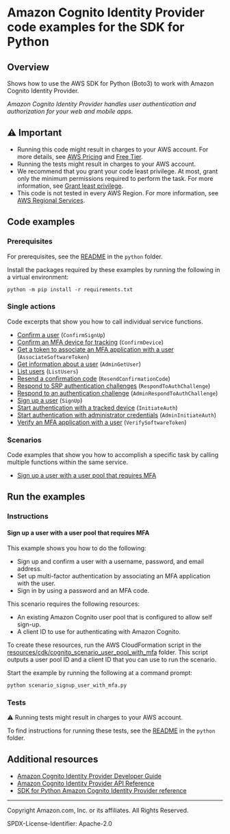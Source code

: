 # Amazon Cognito Identity Provider code examples for the SDK for Python

## Overview

Shows how to use the AWS SDK for Python (Boto3) to work with Amazon Cognito Identity Provider.

<!--custom.overview.start-->
<!--custom.overview.end-->

_Amazon Cognito Identity Provider handles user authentication and authorization for your web and mobile apps._

## ⚠ Important

* Running this code might result in charges to your AWS account. For more details, see [AWS Pricing](https://aws.amazon.com/pricing/) and [Free Tier](https://aws.amazon.com/free/).
* Running the tests might result in charges to your AWS account.
* We recommend that you grant your code least privilege. At most, grant only the minimum permissions required to perform the task. For more information, see [Grant least privilege](https://docs.aws.amazon.com/IAM/latest/UserGuide/best-practices.html#grant-least-privilege).
* This code is not tested in every AWS Region. For more information, see [AWS Regional Services](https://aws.amazon.com/about-aws/global-infrastructure/regional-product-services).

<!--custom.important.start-->
<!--custom.important.end-->

## Code examples

### Prerequisites

For prerequisites, see the [README](README.md#Prerequisites) in the `python` folder.

Install the packages required by these examples by running the following in a virtual environment:

```
python -m pip install -r requirements.txt
```

<!--custom.prerequisites.start-->
<!--custom.prerequisites.end-->

### Single actions

Code excerpts that show you how to call individual service functions.

- [Confirm a user](cognito_idp_actions.py#L130) (`ConfirmSignUp`)
- [Confirm an MFA device for tracking](cognito_idp_actions.py#L341) (`ConfirmDevice`)
- [Get a token to associate an MFA application with a user](cognito_idp_actions.py#L240) (`AssociateSoftwareToken`)
- [Get information about a user](cognito_idp_actions.py#L22) (`AdminGetUser`)
- [List users](cognito_idp_actions.py#L163) (`ListUsers`)
- [Resend a confirmation code](cognito_idp_actions.py#L103) (`ResendConfirmationCode`)
- [Respond to SRP authentication challenges](cognito_idp_actions.py#L407) (`RespondToAuthChallenge`)
- [Respond to an authentication challenge](cognito_idp_actions.py#L291) (`AdminRespondToAuthChallenge`)
- [Sign up a user](cognito_idp_actions.py#L55) (`SignUp`)
- [Start authentication with a tracked device](cognito_idp_actions.py#L406) (`InitiateAuth`)
- [Start authentication with administrator credentials](cognito_idp_actions.py#L186) (`AdminInitiateAuth`)
- [Verify an MFA application with a user](cognito_idp_actions.py#L264) (`VerifySoftwareToken`)

### Scenarios

Code examples that show you how to accomplish a specific task by calling multiple
functions within the same service.

- [Sign up a user with a user pool that requires MFA](scenario_signup_user_with_mfa.py)


<!--custom.examples.start-->
<!--custom.examples.end-->

## Run the examples

### Instructions


<!--custom.instructions.start-->
<!--custom.instructions.end-->



#### Sign up a user with a user pool that requires MFA

This example shows you how to do the following:

- Sign up and confirm a user with a username, password, and email address.
- Set up multi-factor authentication by associating an MFA application with the user.
- Sign in by using a password and an MFA code.

<!--custom.scenario_prereqs.cognito-identity-provider_Scenario_SignUpUserWithMfa.start-->
This scenario requires the following resources:

* An existing Amazon Cognito user pool that is configured to allow self sign-up.
* A client ID to use for authenticating with Amazon Cognito.

To create these resources, run the AWS CloudFormation script in the
[resources/cdk/cognito_scenario_user_pool_with_mfa](../../../resources/cdk/cognito_scenario_user_pool_with_mfa)
folder. This script outputs a user pool ID and a client ID that you can use to run
the scenario.
<!--custom.scenario_prereqs.cognito-identity-provider_Scenario_SignUpUserWithMfa.end-->

Start the example by running the following at a command prompt:

```
python scenario_signup_user_with_mfa.py
```


<!--custom.scenarios.cognito-identity-provider_Scenario_SignUpUserWithMfa.start-->
<!--custom.scenarios.cognito-identity-provider_Scenario_SignUpUserWithMfa.end-->

### Tests

⚠ Running tests might result in charges to your AWS account.


To find instructions for running these tests, see the [README](README.md#Tests)
in the `python` folder.



<!--custom.tests.start-->
<!--custom.tests.end-->

## Additional resources

- [Amazon Cognito Identity Provider Developer Guide](https://docs.aws.amazon.com/cognito/latest/developerguide/cognito-user-identity-pools.html)
- [Amazon Cognito Identity Provider API Reference](https://docs.aws.amazon.com/cognito-user-identity-pools/latest/APIReference/Welcome.html)
- [SDK for Python Amazon Cognito Identity Provider reference](https://boto3.amazonaws.com/v1/documentation/api/latest/reference/services/cognito-idp.html)

<!--custom.resources.start-->
<!--custom.resources.end-->

---

Copyright Amazon.com, Inc. or its affiliates. All Rights Reserved.

SPDX-License-Identifier: Apache-2.0